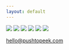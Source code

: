 ```yaml
---
layout: default
---
```


<img src="https://avatars1.githubusercontent.com/u/12124806?v=3&s=200"/>

<img src="http://yuml.me/diagram/scruffy/class/[note: Alice wants to peek{bg:cornsilk}]" />

<img src="http://yuml.me/diagram/scruffy/class/[Alice]-%3E[PushToPeek%7Bbg:green%7D],[PushToPeek]-%3E[Bobby]"/>

<img src="http://yuml.me/diagram/scruffy/class/[note: Bobby takes a picture{bg:cornsilk}]" />

<img src="http://yuml.me/diagram/scruffy/class/[Alice]%3C-[PushToPeek%7Bbg:green%7D],[PushToPeek]%3C-[Bobby]"/>

<img src="http://yuml.me/diagram/scruffy/class/[note: Alice views the picture{bg:cornsilk}]" />

hello@pushtopeek.com
